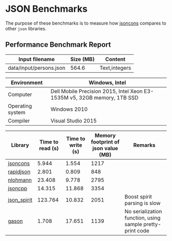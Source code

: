 # JSON Benchmarks

The purpose of these benchmarks is to measure how [jsoncons](https://github.com/danielaparker/jsoncons) compares to other `json` libraries.

## Performance Benchmark Report

Input filename|Size (MB)|Content
---|---|---
data/input/persons.json|564.6|Text,integers

Environment|Windows, Intel
---|---
Computer|Dell Mobile Precision 2015, Intel Xeon E3-1535M v5, 32GB memory, 1TB SSD
Operating system|Windows 2010
Compiler|Visual Studio 2015

Library|Time to read (s)|Time to write (s)|Memory footprint of json value (MB)|Remarks
---|---|---|---|---
[jsoncons](https://github.com/danielaparker/jsoncons)|5.944|1.554|1217|
[rapidjson](https://github.com/miloyip/rapidjson)|2.801|0.809|848|
[nlohmann](https://github.com/nlohmann/json)|23.408|9.778|2795|
[jsoncpp](https://github.com/open-source-parsers/jsoncpp)|14.315|11.868|3354|
[json_spirit](http://www.codeproject.com/Articles/20027/JSON-Spirit-A-C-JSON-Parser-Generator-Implemented)|123.764|10.832|2051|Boost spirit parsing is slow
[gason](https://github.com/vivkin/gason)|1.708|17.651|1139|No serialization function, using sample pretty-print code
